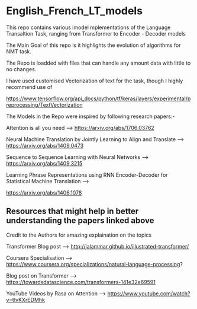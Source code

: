 # English_French_LT_models
This repo contains various imodel mplementations of the Language Transaltion Task, ranging from Transformer to Encoder - Decoder models 

The Main Goal of this repo is it highlights the evolution of algorithms for NMT task.

The Repo is loadded with files that can handle any amount data with little to no changes.

I have used customised Vectorization of text for the task, though I highly recommend use of 

https://www.tensorflow.org/api_docs/python/tf/keras/layers/experimental/preprocessing/TextVectorization

The Models in the Repo were inspired by following research papers:- 

Attention is all you need --> https://arxiv.org/abs/1706.03762

Neural Machine Translation by Jointly Learning to Align and Translate --> https://arxiv.org/abs/1409.0473

Sequence to Sequence Learning with Neural Networks --> https://arxiv.org/abs/1409.3215

Learning Phrase Representations using RNN Encoder-Decoder for Statistical Machine Translation --> 

https://arxiv.org/abs/1406.1078


## Resources that might help in better understanding the papers linked above

Credit to the Authors for amazing explaination on the topics

Transformer Blog post --> http://jalammar.github.io/illustrated-transformer/

Coursera Specialisation --> https://www.coursera.org/specializations/natural-language-processing?

Blog post on Transformer --> https://towardsdatascience.com/transformers-141e32e69591

YouTube Videos by Rasa on Attention --> https://www.youtube.com/watch?v=tIvKXrEDMhk
